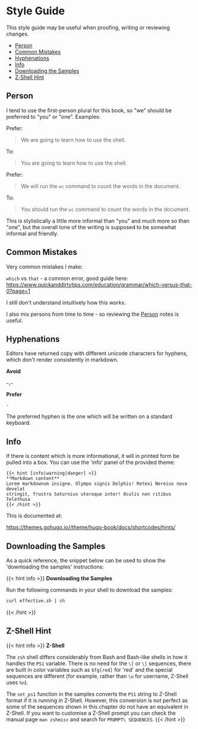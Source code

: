 # Style Guide

This style guide may be useful when proofing, writing or reviewing changes.

<!-- vim-markdown-toc GFM -->

* [Person](#person)
* [Common Mistakes](#common-mistakes)
* [Hyphenations](#hyphenations)
* [Info](#info)
* [Downloading the Samples](#downloading-the-samples)
* [Z-Shell Hint](#z-shell-hint)

<!-- vim-markdown-toc -->

## Person

I tend to use the first-person plural for this book, so "we" should be preferred to "you" or "one". Examples:

Prefer:

> We are going to learn how to use the shell.

To:

> You are going to learn how to use the shell.

Prefer:

> We will run the `wc` command to count the words in the document.

To:

> You should run the `wc` command to count the words in the document.

This is stylistically a little more informal than "you" and much more so than "one", but the overall tone of the writing is supposed to be somewhat informal and friendly.

## Common Mistakes

Very common mistakes I make:

`which` vs `that` - a common error, good guide here: https://www.quickanddirtytips.com/education/grammar/which-versus-that-0?page=1

I still don't understand intuitively how this works.

I also mix persons from time to time - so reviewing the [Person](#person) notes is useful.

## Hyphenations

Editors have returned copy with different unicode characters for hyphens, which don't render consistently in markdown.

**Avoid**

`—`,`–` 

**Prefer**

`-`

The preferred hyphen is the one which will be written on a standard keyboard.

## Info

If there is content which is more informational, it will in printed form be pulled into a box. You can use the 'info' panel of the provided theme:

```
{{< hint [info|warning|danger] >}}
**Markdown content**  
Lorem markdownum insigne. Olympo signis Delphis! Retexi Nereius nova develat
stringit, frustra Saturnius uteroque inter! Oculis non ritibus Telethusa
{{< /hint >}}
```

This is documented at:

https://themes.gohugo.io//theme/hugo-book/docs/shortcodes/hints/

## Downloading the Samples

As a quick reference, the snippet below can be used to show the 'downloading the samples' instructions:

{{< hint info >}}
**Downloading the Samples**

Run the following commands in your shell to download the samples:

```sh
curl effective.sh | sh
```
{{< /hint >}}

## Z-Shell Hint

{{< hint info >}}
**Z-Shell**

The `zsh` shell differs considerably from Bash and Bash-like shells in how it handles the `PS1` variable. There is no need for the `\[` or `\]` sequences, there are built in color variables such as `$fg[red]` for 'red' and the special sequences are different (for example, rather than `\u` for username, Z-Shell uses `%n`).

The `set_ps1` function in the samples converts the `PS1` string to Z-Shell format if it is running in Z-Shell. However, this conversion is not perfect as some of the sequences shown in this chapter do not have an equivalent in Z-Shell. If you want to customise a Z-Shell prompt you can check the manual page `man zshmisc` and search for `PROMPT\ SEQUENCES`.
{{< /hint >}}

